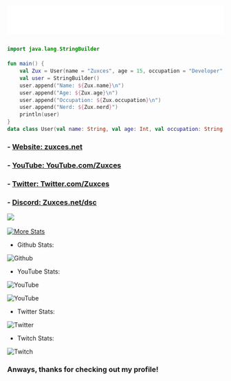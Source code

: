 <h1 align="center">
  <img src="https://github.com/Zuxces/Zuxces/blob/main/header.svg">
</h1>
    
```kotlin
import java.lang.StringBuilder

fun main() {
    val Zux = User(name = "Zuxces", age = 15, occupation = "Developer", nerd = true)
    val user = StringBuilder()
    user.append("Name: ${Zux.name}\n")
    user.append("Age: ${Zux.age}\n")
    user.append("Occupation: ${Zux.occupation}\n")                                                
    user.append("Nerd: ${Zux.nerd}")
    println(user)
}
data class User(val name: String, val age: Int, val occupation: String, val nerd: Boolean)
```
</h3>

### - [Website: zuxces.net](https://zuxces.net/)

### - [YouTube: YouTube.com/Zuxces](https://youtube.com/Zuxces)

### - [Twitter: Twitter.com/Zuxces](https://twitter.com/Zuxces)

### - [Discord: Zuxces.net/dsc](https://zuxces.net/dsc)

<img src="https://github-readme-stats.vercel.app/api?username=Zuxces&&show_icons=true&title_color=00eaff&icon_color=bb2acf&text_color=daf7dc&bg_color=151515"> 

[![More Stats](https://github-readme-stats.vercel.app/api/top-langs/?username=zuxces&layout=compact&langs_count=8&theme=tokyonight)](https://github.com/Zuxces)

- Github Stats:

![Github](https://img.shields.io/github/followers/Zuxces?label=Total%20Followers&style=social)

- YouTube Stats:

![YouTube](https://img.shields.io/youtube/channel/subscribers/UCuVh8Mwe9WcmiVTB_WTbUpw?label=Total%20Subscribers&style=social)

![YouTube](https://img.shields.io/youtube/channel/views/UCuVh8Mwe9WcmiVTB_WTbUpw?label=Total%20Views&style=social)

- Twitter Stats:

![Twitter](https://img.shields.io/twitter/follow/Zuxces?label=Total%20Followers&style=social)

- Twitch Stats:

![Twitch](https://img.shields.io/twitch/status/Zuxces?label=Twitch%20Stream&style=social)

### Anways, thanks for checking out my profile!
